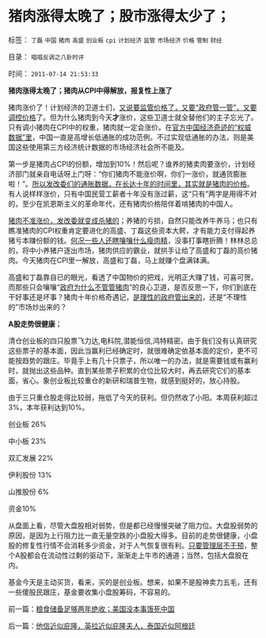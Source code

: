 # 猪肉涨得太晚了；股市涨得太少了；

标签： `丁磊` `中国` `猪肉` `高盛` `创业板` `cpi` `计划经济` `监管` `市场经济` `价格` `管制` `财经` 

目录： `唱唱反调之八卦时评`

时间： `2011-07-14 21:53:33`

**猪肉涨得太晚了；猪肉从CPI中得解放，报复性上涨了**

猪肉涨价了！计划经济的卫道士们，[又说要监管价格了，又要“政府管一管”，又要调控价格](../../../2011/6/12/消费者最能保护自已，供应商最懂得生产什么.md)了。但为什么猪肉到今天**才**涨价，这些卫道士就全替他们的主子忘光了。只有调小猪肉在CPI中的权重，猪肉就一定会涨价。在[官方中国经济奇迹的“权威数据”里](../../../2009/9/9/交易成本理论看最优化途径.md)，中国一直是高增长低通胀的成功范例。不过实现低通胀的办法，则是美国这些使用第三方经济统计数据的市场经济社会所不能及。

第一步是猪肉占CPI的份额，增加到10%！然后呢？谁养的猪卖肉要涨价，计划经济部门就亲自电话呀上门呀：“你们猪肉不能涨价啊，你们一涨价，就通货膨胀啦！”。[所以发改委们的通胀数据，在长达十年的时间里，其实就是猪肉的价格](../../../2009/12/21/“自我评分测不准”，计划经济的死穴.md)。有人说样样涨价，只有中国民营工薪者十年没有涨过薪，这“只有”两字是用得不对的，至少在凯恩斯主义的革命年代，还有猪肉价格陪伴着啃猪肉的中国人。

[猪肉不准涨价，发改委就变成杀猪的](../../../2011/5/31/专家南辕北辙，饮鸩止渴的高论.md)；养猪的亏损，自然只能改养牛养马；也只有瞧准猪肉的CPI权重肯定要进化的高盛、丁磊这些资本大鳄，才有能力支付得起养猪亏本赚份额的钱。[何况一些人还瞎嚷嚷什么瘦肉精](../../../2011/4/1/瘦肉精又是传媒小题大作.md)，没事打事瞎折腾！林林总总的，将中小养猪户逐出市场，猪肉供应的霸业，就拱手让给了高盛和丁磊的高价猪肉。今天猪肉在CPI里一解放，高盛和丁磊，马上就赚个盘满钵满。

高盛和丁磊靠自已的眼光，看透了中国物价的把戏，光明正大赚了钱，可喜可贺。而那些只会嚷嚷“[政府为什么不管管猪肉](../../../2011/7/3/市场经济中，政府的天职是“不作为”.md)”的良心卫道，是否反思一下，你们到底在干好事还是坏事？猪肉十年价格奇遇记，[是理性的政府管出来的](../../../2011/7/11/凯恩斯主义降通胀，监管市场提质量.md)，还是“不理性的”市场炒出来的？

**A股走势很健康**；

清仓创业板的四只股票飞力达,电科院,潜能恒信,鸿特精密。由于我们没有认真研究这些票子的基本面，因此当赢利已经确定时，就很难确定依基本面的定价，更不可能按趋势的跟庄。毕竟手上有几十只票子，所以唯一的办法，就是需要钱或有赢利时，就抛出这些品种。直到某些票子积累的仓位比较大时，再去研究它们的基本面，省心。象创业板比较重仓的新研和瑞普生物，就感到挺好的，放心持股。

由于三只重仓股走得比较弱，拖低了今天的获利。但仍然收了小阳。本周获利超过3%，本年获利达到10%。

创业板 26%

中小板 23%

双汇发展 22%

伊利股份 13%

山推股份 6%

资金10%

从盘面上看，尽管大盘股相对弱势，但是都已经慢慢突破了阻力位。大盘股弱势的原因，是因为上行阻力比一直无量空跌的小盘股大得多。目前的走势很健康，小盘股的修复性行情不会消耗多少资金，对于人气恢复很有利。[只要管理层不干预](../../../2011/7/8/股神骂股民（命中机率＝亏损概率）；.md)，整个A股都会在流动性过剩的驱动下，渐渐走上牛市的通道；当然，包括大盘股在内。

基金今天是主动买货，看来，买的是创业板。想来，如果不是股神卖力五毛，还有一些傻股民跟庄，基金要收集小盘股筹码，不容易的。



前一篇：[粮食储备足够两年绝收；美国没本事饿死中国](../../../2011/7/13/粮食储备足够两年绝收；美国没本事饿死中国.md)

后一篇：[他信近似庇隆，英拉近似庇隆夫人，泰国近似阿根廷](../../../2011/7/14/他信近似庇隆，英拉近似庇隆夫人，泰国近似阿根廷.md)